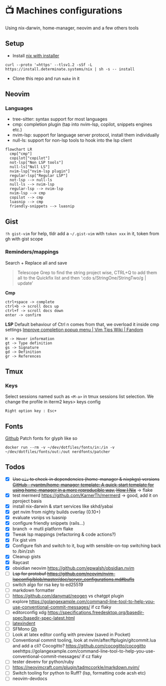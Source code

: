 # 📺 Machines configurations

Using nix-darwin, home-manager, neovim and a few others tools

## Setup 
- Install [nix with installer](https://github.com/DeterminateSystems/nix-installer) 
```shell
curl --proto '=https' --tlsv1.2 -sSf -L https://install.determinate.systems/nix | sh -s -- install
```
- Clone this repo and run `make` in it

## Neovim

### Languages 
- tree-sitter: syntax support for most languages
- cmp: completion plugin (tap into nvim-lsp, copilot, snippets engines etc.)
- nvim-lsp: support for language server protocol, install them individually
- null-ls: support for non-lsp tools to hook into the lsp client 
```mermaid
flowchart LR
  cmp["cmp"]
  copilot["copilot"]
  not-lsp["Non LSP tools"]
  null-ls["Null LS"]
  nvim-lsp["nvim-lsp plugin"]
  regular-lsp["Regular LSP"]
  not-lsp --> null-ls
  null-ls --> nvim-lsp
  regular-lsp --> nvim-lsp
  nvim-lsp --> cmp
  copilot --> cmp
  luasnip --> cmp
  friendly-snippets --> luasnip
```

## Gist

`!h gist-vim` for help, tldr add a `~/.gist-vim` with `token xxx` in it, token
from gh with gist scope

### Reminders/mappings
Search + Replace all and save
> Telescope Grep to find the string project wise, CTRL+Q to add them all to the Quickfix list and then ‘:cdo s/StringOne/StringTwo/g | update’

__Cmp__
```
ctrl+space -> complete
ctrl+b -> scroll docs up
ctrl+f -> scroll docs down
enter -> confirm
```

__LSP__
Default behaviour of Ctrl n comes from that, we overload it inside cmp settings
[Improve completion popup menu | Vim Tips Wiki | Fandom](https://vim.fandom.com/wiki/Improve_completion_popup_menu)
```
H -> Hover information
gt -> Type definition
gs -> Signature
gd -> Definition
gr -> References
```


## Tmux

### Keys

Select sessions named such as `<M-a>` in tmux sessions list selection.
We change the profile in iterm2 keys> keys config

```
Right option key : Esc+
```

## Fonts

[Github](https://github.com/ryanoasis/nerd-fonts#option-9-patch-your-own-font)
Patch fonts for glyph like so
```
docker run --rm -v ~/dev/dotfiles/fonts/in:/in -v  ~/dev/dotfiles/fonts/out:/out nerdfonts/patcher
```

## Todos

- [x] ~~Use `niv` to check-in dependencies (home-manager & nixpkgs) versions [GitHub - ryantm/home-manager-template: A quick-start template for using home-manager in a more reproducible way.](https://github.com/ryantm/home-manager-template) [How I Nix](https://eevie.ro/posts/2022-01-24-how-i-nix.html)~~ -> flake
- [x] test mermerd https://github.com/KarnerTh/mermerd -> good, add it on pproject basis
- [x] install nix-darwin & start services like skhd/yabai
- [x] get nvim from nighty builds overlay (0.10+)
- [x] evaluate vsnips vs luasnip
- [x] configure friendly snippets (rails...)
- [x] branch -> mutli platform flake
- [x] Tweak lsp mappings (refactoring & code actions?)
- [x] Fix gist vim 
- [x] Configure fish and switch to it, bug with sensible-on-top switching back to /bin/zsh
- [x] Cleanup gists
- [x] Raycast
- [x] obsidian neovim https://github.com/epwalsh/obsidian.nvim
- [ ] ~~Lsp for protobuf https://github.com/neovim/nvim-lspconfig/blob/master/doc/server_configurations.md#bufls~~
- [ ] switch algo for rsa key to ed25519
- [ ] markdown formatter
- [ ] https://github.com/danymat/neogen vs chatgpt plugin
- [ ] explore https://golangexample.com/command-line-tool-to-help-you-use-conventional-commit-messages/ if cz flaky
- [ ] editorconfig xdg https://specifications.freedesktop.org/basedir-spec/basedir-spec-latest.html
- [ ] [latexindent](https://tex.stackexchange.com/questions/390433/how-can-i-install-latexindent-on-macos)
- [ ] SFMono [Gh](https://github.com/shaunsingh/SFMono-Nerd-Font-Ligaturized)
- [ ] Look at latex editor config with preview (saved in Pocket)
- [ ] Conventional commit tooling, look at nvim/after/ftplugin/gitcommit.lua and add a cli? Cocogitto? https://github.com/cocogitto/cocogitto seehttps://golangexample.com/command-line-tool-to-help-you-use-conventional-commit-messages/ if cz flaky
- [ ] tester devenv for python/ruby
- [ ] https://neovimcraft.com/plugin/tadmccorkle/markdown.nvim/
- [ ] Switch tooling for python to Ruff? (lsp, formatting code acsh etc)
- [ ] neovim-devdocs
